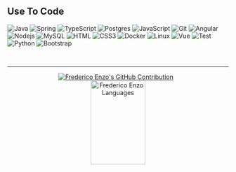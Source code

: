 ## Use To Code

![Java](https://img.shields.io/badge/java-%23ED8B00.svg?style=for-the-badge&logo=openjdk&logoColor=white)
![Spring](https://img.shields.io/badge/spring-%236DB33F.svg?style=for-the-badge&logo=spring&logoColor=white)
![TypeScript](https://img.shields.io/badge/typescript-%23007ACC.svg?style=for-the-badge&logo=typescript&logoColor=white)
![Postgres](https://img.shields.io/badge/postgres-%23316192.svg?style=for-the-badge&logo=postgresql&logoColor=white)
![JavaScript](https://img.shields.io/badge/javascript-%23323330.svg?style=for-the-badge&logo=javascript&logoColor=%23F7DF1E)
![Git](https://img.shields.io/badge/Git-F05032?style=for-the-badge&logo=git&logoColor=white)
![Angular](https://img.shields.io/badge/angular-%23DD0031.svg?style=for-the-badge&logo=angular&logoColor=white)
![Nodejs](https://img.shields.io/badge/Nodejs-3C873A?style=for-the-badge&labelColor=black&logo=node.js&logoColor=3C873A)
![MySQL](https://img.shields.io/badge/mysql-%2300f.svg?style=for-the-badge&logo=mysql&logoColor=white)
![HTML](https://img.shields.io/badge/HTML5-E34F26?style=for-the-badge&logo=html5&logoColor=white)
![CSS3](https://img.shields.io/badge/CSS3-1572B6?style=for-the-badge&logo=css3&logoColor=white)
![Docker](https://img.shields.io/badge/Docker-%23316A9C.svg?style=for-the-badge&logo=docker&logoColor=white)
![Linux](https://img.shields.io/badge/Linux-%23FCC624.svg?style=for-the-badge&logo=linux&logoColor=black)
![Vue](https://img.shields.io/badge/Vue.js-%234FC08D.svg?style=for-the-badge&logo=vue.js&logoColor=white)
![Test](https://img.shields.io/badge/Test-%23FF7043.svg?style=for-the-badge&logo=testing-library&logoColor=white)
![Python](https://img.shields.io/badge/Python-%233B8E4F.svg?style=for-the-badge&logo=python&logoColor=white)
![Bootstrap](https://img.shields.io/badge/Bootstrap-%23563D7C.svg?style=for-the-badge&logo=bootstrap&logoColor=white)

<br/>
<hr/>

<p align="center">
  <a href="https://github.com/frederico-enzo">
    <img src="https://github-profile-summary-cards.vercel.app/api/cards/profile-details?username=frederico-enzo&theme=radical" alt="Frederico Enzo's GitHub Contribution" style="margin-right: 10px;"/>
  </a>
  <a href="https://github.com/frederico-enzo">
    <img alt="Frederico Enzo Languages" src="https://denvercoder1-github-readme-stats.vercel.app/api/top-langs/?username=frederico-enzo&langs_count=8&layout=compact&theme=react&border_color=7F3FBF&bg_color=0D1117&title_color=F85D7F&icon_color=F8D866" height="192px" width="49.5%"/>
  </a>
</p>
